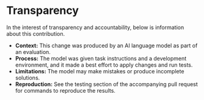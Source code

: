 # Transparency

In the interest of transparency and accountability, below is information about this contribution.

- **Context:** This change was produced by an AI language model as part of an evaluation.
- **Process:** The model was given task instructions and a development environment, and it made a best effort to apply changes and run tests.
- **Limitations:** The model may make mistakes or produce incomplete solutions.
- **Reproduction:** See the testing section of the accompanying pull request for commands to reproduce the results.
